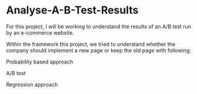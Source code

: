 # Analyse-A-B-Test-Results

For this project, I will be working to understand the results of an A/B test run by an e-commerce website.

Within the framework this project, we tried to understand whether the company should implement a new page or keep the old page with following:

Probability based approach

A/B test

Regression approach
